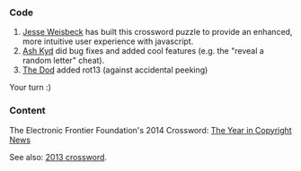 ### Code

1. [Jesse Weisbeck](http://www.jesseweisbeck.com/) has built this crossword puzzle to provide an enhanced,
   more intuitive user experience with javascript.
1. [Ash Kyd](http://ash.ms/) did bug fixes and added cool features (e.g. the "reveal a random letter" cheat).
1. [The Dod](http://thedod.github.io) added rot13 (against accidental peeking)

Your turn :)

### Content

The Electronic Frontier Foundation's 2014 Crossword: [The Year in Copyright News](https://www.eff.org/deeplinks/2014/12/crossword-puzzle-year-copyright-news)

See also: [2013 crossword](https://thedod.github.io/nsa-crossword/).
